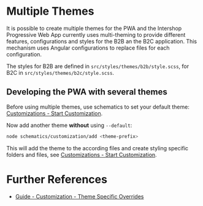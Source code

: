 <!--
kb_guide
kb_pwa
kb_everyone
kb_sync_latest_only
-->

# Multiple Themes

It is possible to create multiple themes for the PWA and the Intershop Progressive Web App currently uses multi-theming to provide different features, configurations and styles for the B2B an the B2C application.
This mechanism uses Angular configurations to replace files for each configuration.

The styles for B2B are defined in `src/styles/themes/b2b/style.scss`, for B2C in `src/styles/themes/b2c/style.scss`.

## Developing the PWA with several themes

Before using multiple themes, use schematics to set your default theme: [Customizations - Start Customization](../guides/customizations.md#start-customization).

Now add another theme **without** using `--default`:

```bash
node schematics/customization/add <theme-prefix>
```

This will add the theme to the according files and create styling specific folders and files, see [Customizations - Start Customization](../guides/customizations.md#start-customization).

# Further References

- [Guide - Customization - Theme Specific Overrides](./customizations.md#theme-specific-overrides)
